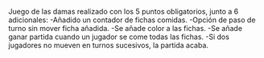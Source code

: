 Juego de las damas realizado con los 5 puntos obligatorios, junto a 6 adicionales:
-Añadido un contador de fichas comidas.
-Opción de paso de turno sin mover ficha añadida.
-Se añade color a las fichas.
-Se añade ganar partida cuando un jugador se come todas las fichas.
-Si dos jugadores no mueven en turnos sucesivos, la partida acaba.
